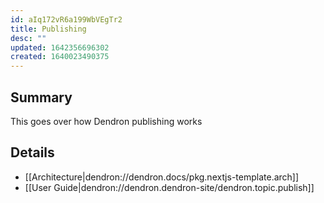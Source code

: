 ```yaml
---
id: aIq172vR6a199WbVEgTr2
title: Publishing
desc: ""
updated: 1642356696302
created: 1640023490375
---
```


## Summary

This goes over how Dendron publishing works

## Details

- [[Architecture|dendron://dendron.docs/pkg.nextjs-template.arch]]
- [[User Guide|dendron://dendron.dendron-site/dendron.topic.publish]]
